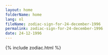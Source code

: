 ```yaml
---
layout: home
folderName: home
lang: nl
fileName: zodiac-sign-for-24-december-1996
permalink: zodiac-sign-for-24-december-1996
date: 24-12-1996
---
```

{% include zodiac.html %}

